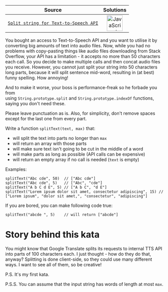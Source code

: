 <!-- INFO TABLE BEGIN -->

| Source                                                                               | Solutions                                                                                                                                                    |
| :----------------------------------------------------------------------------------: | :----------------------------------------------------------------------------------------------------------------------------------------------------------: |
| [`Split string for Text-to-Speech API`](https://www.codewars.com/kata/579bed0e72292d32c8000084) | [<img src="https://res.cloudinary.com/rascaltwo/image/upload/v1631924076/javascript_ehszr7.svg" alt="JavaScript" title="JavaScript" width="50" />](s02.js) |

<!-- INFO TABLE END -->

You bought an access to Text-to-Speech API and you want to utilise it by converting big amounts of text into audio files. Now, while you had no problems with copy-pasting things like audio files downloading from Stack Overflow, your API has a limitation - it accepts no more than 50 characters each call. So you decide to make multiple calls and then concat audio files you receive. However, you cannot just split your string into 50 characters long parts, because it will split sentence mid-word, resulting in (at best) funny spelling. How annoying!

And to make it worse, your boss is performance-freak so he forbade you from using `String.prototype.split` and `String.prototype.indexOf` functions, saying you don't need these.

Please leave punctuation as is. Also, for simplicity, don't remove spaces except for the last one from every part.

Write a function `splitText(text, max)` that:

-   will split the text into parts no longer than `max`
-   will return an array with those parts
-   will make sure text isn't going to be cut in the middle of a word
-   will make parts as long as possible (API calls can be expensive)
-   will return an empty array if no call is needed (`text` is empty)

Examples:

```
splitText("Abc cde", 50)  // ["Abc cde"]
splitText("Abc cde", 5)   // ["Abc", "cde"]
splitText("A b C d E", 5) // ["A b C", "d E"]
splitText("Lorem ipsum dolor sit amet, consectetur adipiscing", 15) // ["Lorem ipsum", "dolor sit amet,", "consectetur", "adipiscing"]

```

If you are bored, you can make following code true:

```
splitText("abcde ", 5)    // will return ["abcde"]

```

Story behind this kata
======================

You might know that Google Translate splits its requests to internal TTS API into parts of 100 characters each. I just thought - how do they do that, anyway? Splitting is done client-side, so they could use many different ways. I want to see all of them, so be creative!

P.S. It's my first kata.

P.S.S. You can assume that the input string has words of length at most `max`.
